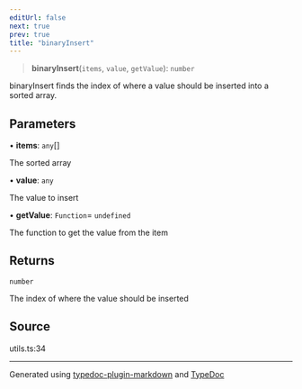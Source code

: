```yaml
---
editUrl: false
next: true
prev: true
title: "binaryInsert"
---
```


> **binaryInsert**(`items`, `value`, `getValue`): `number`

binaryInsert finds the index of where a value should be inserted into a sorted array.

## Parameters

• **items**: `any`[]

The sorted array

• **value**: `any`

The value to insert

• **getValue**: `Function`= `undefined`

The function to get the value from the item

## Returns

`number`

The index of where the value should be inserted

## Source

utils.ts:34

***

Generated using [typedoc-plugin-markdown](https://www.npmjs.com/package/typedoc-plugin-markdown) and [TypeDoc](https://typedoc.org/)
